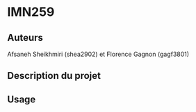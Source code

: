 # IMN259

## Auteurs
Afsaneh Sheikhmiri (shea2902) et Florence Gagnon (gagf3801)

## Description du projet

## Usage
